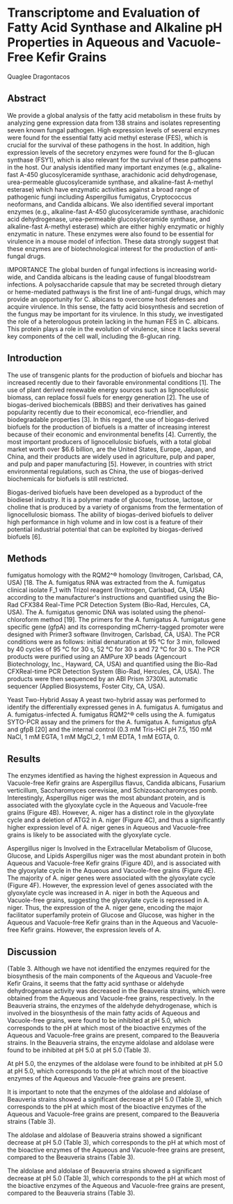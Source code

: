 # Transcriptome and Evaluation of Fatty Acid Synthase and Alkaline pH Properties in Aqueous and Vacuole-Free Kefir Grains
Quaglee Dragontacos


## Abstract

We provide a global analysis of the fatty acid metabolism in these fruits by analyzing gene expression data from 138 strains and isolates representing seven known fungal pathogen. High expression levels of several enzymes were found for the essential fatty acid methyl esterase (FES), which is crucial for the survival of these pathogens in the host. In addition, high expression levels of the secretory enzymes were found for the ß-glucan synthase (FSY1), which is also relevant for the survival of these pathogens in the host. Our analysis identified many important enzymes (e.g., alkaline-fast A-450 glucosylceramide synthase, arachidonic acid dehydrogenase, urea-permeable glucosylceramide synthase, and alkaline-fast A-methyl esterase) which have enzymatic activities against a broad range of pathogenic fungi including Aspergillus fumigatus, Cryptococcus neoformans, and Candida albicans. We also identified several important enzymes (e.g., alkaline-fast A-450 glucosylceramide synthase, arachidonic acid dehydrogenase, urea-permeable glucosylceramide synthase, and alkaline-fast A-methyl esterase) which are either highly enzymatic or highly enzymatic in nature. These enzymes were also found to be essential for virulence in a mouse model of infection. These data strongly suggest that these enzymes are of biotechnological interest for the production of anti-fungal drugs.

IMPORTANCE The global burden of fungal infections is increasing world-wide, and Candida albicans is the leading cause of fungal bloodstream infections. A polysaccharide capsule that may be secreted through dietary or heme-mediated pathways is the first line of anti-fungal drugs, which may provide an opportunity for C. albicans to overcome host defenses and acquire virulence. In this sense, the fatty acid biosynthesis and secretion of the fungus may be important for its virulence. In this study, we investigated the role of a heterologous protein lacking in the human FES in C. albicans. This protein plays a role in the evolution of virulence, since it lacks several key components of the cell wall, including the ß-glucan ring.


## Introduction
The use of transgenic plants for the production of biofuels and biochar has increased recently due to their favorable environmental conditions [1]. The use of plant derived renewable energy sources such as lignocellulosic biomass, can replace fossil fuels for energy generation [2]. The use of biogas-derived biochemicals (BBBS) and their derivatives has gained popularity recently due to their economical, eco-friendlier, and biodegradable properties [3]. In this regard, the use of biogas-derived biofuels for the production of biofuels is a matter of increasing interest because of their economic and environmental benefits [4]. Currently, the most important producers of lignocellulosic biofuels, with a total global market worth over $6.6 billion, are the United States, Europe, Japan, and China, and their products are widely used in agriculture, pulp and paper, and pulp and paper manufacturing [5]. However, in countries with strict environmental regulations, such as China, the use of biogas-derived biochemicals for biofuels is still restricted.

Biogas-derived biofuels have been developed as a byproduct of the biodiesel industry. It is a polymer made of glucose, fructose, lactose, or choline that is produced by a variety of organisms from the fermentation of lignocellulosic biomass. The ability of biogas-derived biofuels to deliver high performance in high volume and in low cost is a feature of their potential industrial potential that can be exploited by biogas-derived biofuels [6].


## Methods
fumigatus homology with the RQM2^® homology (Invitrogen, Carlsbad, CA, USA) [18. The A. fumigatus RNA was extracted from the A. fumigatus clinical isolate F_1 with Trizol reagent (Invitrogen, Carlsbad, CA, USA) according to the manufacturer's instructions and quantified using the Bio-Rad CFX384 Real-Time PCR Detection System (Bio-Rad, Hercules, CA, USA). The A. fumigatus genomic DNA was isolated using the phenol-chloroform method [19]. The primers for the A. fumigatus A. fumigatus gene specific gene (gfpA) and its corresponding mCherry-tagged promoter were designed with Primer3 software (Invitrogen, Carlsbad, CA, USA). The PCR conditions were as follows: initial denaturation at 95 °C for 3 min, followed by 40 cycles of 95 °C for 30 s, 52 °C for 30 s and 72 °C for 30 s. The PCR products were purified using an AMPure XP beads (Agencourt Biotechnology, Inc., Hayward, CA, USA) and quantified using the Bio-Rad CFXReal-time PCR Detection System (Bio-Rad, Hercules, CA, USA). The products were then sequenced by an ABI Prism 3730XL automatic sequencer (Applied Biosystems, Foster City, CA, USA).

Yeast Two-Hybrid Assay
A yeast two-hybrid assay was performed to identify the differentially expressed genes in A. fumigatus A. fumigatus and A. fumigatus-infected A. fumigatus RQM2^® cells using the A. fumigatus SYTO-PCR assay and the primers for the A. fumigatus A. fumigatus gfpA and gfpB [20] and the internal control (0.3 mM Tris-HCl pH 7.5, 150 mM NaCl, 1 mM EGTA, 1 mM MgCl_2, 1 mM EDTA, 1 mM EGTA, 0.


## Results
The enzymes identified as having the highest expression in Aqueous and Vacuole-free Kefir grains are Aspergillus flavus, Candida albicans, Fusarium verticillum, Saccharomyces cerevisiae, and Schizosaccharomyces pomb. Interestingly, Aspergillus niger was the most abundant protein, and is associated with the glyoxylate cycle in the Aqueous and Vacuole-free grains (Figure 4B). However, A. niger has a distinct role in the glyoxylate cycle and a deletion of ATG2 in A. niger (Figure 4C), and thus a significantly higher expression level of A. niger genes in Aqueous and Vacuole-free grains is likely to be associated with the glyoxylate cycle.

Aspergillus niger Is Involved in the Extracellular Metabolism of Glucose, Glucose, and Lipids
Aspergillus niger was the most abundant protein in both Aqueous and Vacuole-free Kefir grains (Figure 4D), and is associated with the glyoxylate cycle in the Aqueous and Vacuole-free grains (Figure 4E). The majority of A. niger genes were associated with the glyoxylate cycle (Figure 4F). However, the expression level of genes associated with the glyoxylate cycle was increased in A. niger in both the Aqueous and Vacuole-free grains, suggesting the glyoxylate cycle is repressed in A. niger. Thus, the expression of the A. niger gene, encoding the major facilitator superfamily protein of Glucose and Glucose, was higher in the Aqueous and Vacuole-free Kefir grains than in the Aqueous and Vacuole-free Kefir grains. However, the expression levels of A.


## Discussion
 (Table 3. Although we have not identified the enzymes required for the biosynthesis of the main components of the Aqueous and Vacuole-free Kefir Grains, it seems that the fatty acid synthase or aldehyde dehydrogenase activity was decreased in the Beauveria strains, which were obtained from the Aqueous and Vacuole-free grains, respectively. In the Beauveria strains, the enzymes of the aldehyde dehydrogenase, which is involved in the biosynthesis of the main fatty acids of Aqueous and Vacuole-free grains, were found to be inhibited at pH 5.0, which corresponds to the pH at which most of the bioactive enzymes of the Aqueous and Vacuole-free grains are present, compared to the Beauveria strains. In the Beauveria strains, the enzyme aldolase and aldolase were found to be inhibited at pH 5.0 at pH 5.0 (Table 3).

At pH 5.0, the enzymes of the aldolase were found to be inhibited at pH 5.0 at pH 5.0, which corresponds to the pH at which most of the bioactive enzymes of the Aqueous and Vacuole-free grains are present.

It is important to note that the enzymes of the aldolase and aldolase of Beauveria strains showed a significant decrease at pH 5.0 (Table 3), which corresponds to the pH at which most of the bioactive enzymes of the Aqueous and Vacuole-free grains are present, compared to the Beauveria strains (Table 3).

The aldolase and aldolase of Beauveria strains showed a significant decrease at pH 5.0 (Table 3), which corresponds to the pH at which most of the bioactive enzymes of the Aqueous and Vacuole-free grains are present, compared to the Beauveria strains (Table 3).

The aldolase and aldolase of Beauveria strains showed a significant decrease at pH 5.0 (Table 3), which corresponds to the pH at which most of the bioactive enzymes of the Aqueous and Vacuole-free grains are present, compared to the Beauveria strains (Table 3).
